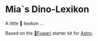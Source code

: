 # Mia`s Dino-Lexikon

A little 🦖 lexikon ...

Based on the [🍥Fuwari](https://github.com/saicaca/fuwari) starter kit for [Astro](https://astro.build).
